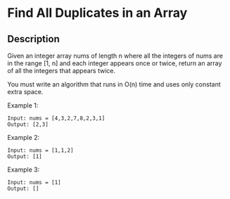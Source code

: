 # Find All Duplicates in an Array
## Description

Given an integer array nums of length n where all the integers of nums are in the range [1, n] and each integer appears once or twice, return an array of all the integers that appears twice.

You must write an algorithm that runs in O(n) time and uses only constant extra space.
 
Example 1:

```
Input: nums = [4,3,2,7,8,2,3,1]
Output: [2,3]
```
 
Example 2:

```
Input: nums = [1,1,2]
Output: [1]
```
 
Example 3:

```
Input: nums = [1]
Output: []
```

